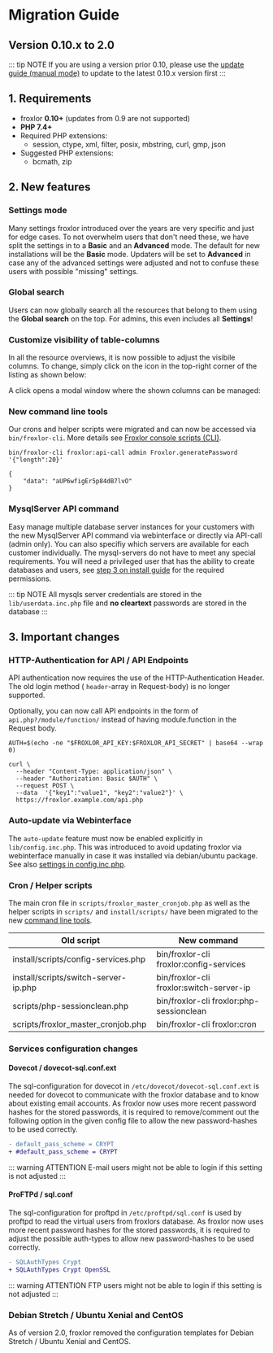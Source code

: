 <script setup>

</script>
# Migration Guide

## Version 0.10.x to 2.0

::: tip NOTE
If you are using a version prior 0.10, please use the [update guide (manual mode)](https://docs.froxlor.org/v0.10/general/update/) to update to the latest 0.10.x version first
:::

## 1. Requirements

* froxlor **0.10+** (updates from 0.9 are not supported)
* **PHP 7.4+**
* Required PHP extensions:
  * session, ctype, xml, filter, posix, mbstring, curl, gmp, json
* Suggested PHP extensions:
  * bcmath, zip

## 2. New features

### Settings mode

Many settings froxlor introduced over the years are very specific and just for edge cases. To not overwhelm users that don't need these, we have split the settings in to a **Basic** and an **Advanced** mode.
The default for new installations will be the **Basic** mode. Updaters will be set to **Advanced** in case any of the advanced settings were adjusted and not to confuse these users with possible "missing" settings.

<UiBrowser :src="('/img/frx_settings_mode.png')" alt="Settings mode: advanced" />

### Global search

Users can now globally search all the resources that belong to them using the **Global search** on the top. For admins, this even includes all **Settings**!

<UiBrowser :src="('/img/frx_global_search.png')" alt="Search everything from everywhere" />

### Customize visibility of table-columns

In all the resource overviews, it is now possible to adjust the visibile columns. To change, simply click on the <i class="fa fa-cog"></i> icon in the top-right corner of the listing as shown below:

<UiBrowser :src="('/img/frx_mig_columns_icon.png')" alt="frx_mig_columns_icon" />

A click opens a modal window where the shown columns can be managed:

<UiBrowser :src="('/img/frx_mig_columns_modal.png')" alt="frx_mig_columns_modal" />

### New command line tools

Our crons and helper scripts were migrated and can now be accessed via `bin/froxlor-cli`. More details see [Froxlor console scripts (CLI)](../admin-guide/cli-scripts/).

```shell
bin/froxlor-cli froxlor:api-call admin Froxlor.generatePassword '{"length":20}'

{
    "data": "aUP6wfigEr5p84dB7lvO"
}
```

### MysqlServer API command

Easy manage multiple database server instances for your customers with the new MysqlServer API command via webinterface or directly via API-call (admin only). You can also specifiy which servers are available for each customer individually. The mysql-servers do not have to meet any special requirements. You will need a privileged user that has the ability to create databases and users, see [step 3 on install guide](installation/tarball#_3-create-privileged-database-user) for the required permissions.

<UiBrowser :src="('/img/frx_mysqlserver_add.png')" alt="Add new MySQL server for your customers" />

::: tip NOTE
All mysqls server credentials are stored in the `lib/userdata.inc.php` file and **no cleartext** passwords are stored in the database
:::

## 3. Important changes

### HTTP-Authentication for API / API Endpoints

API authentication now requires the use of the HTTP-Authentication Header. The old login method ( `header`-array in Request-body) is no longer supported.

Optionally, you can now call API endpoints in the form of `api.php?/module/function/` instead of having module.function in the Request body.

```shell
AUTH=$(echo -ne "$FROXLOR_API_KEY:$FROXLOR_API_SECRET" | base64 --wrap 0)

curl \
  --header "Content-Type: application/json" \
  --header "Authorization: Basic $AUTH" \
  --request POST \
  --data  '{"key1":"value1", "key2":"value2"}' \
  https://froxlor.example.com/api.php
```

### Auto-update via Webinterface

The `auto-update` feature must now be enabled explicitly in `lib/config.inc.php`. This was introduced to avoid updating froxlor via webinterface manually in case it was installed via debian/ubuntu package. See also [settings in config.inc.php](../admin-guide/settings/#_3-settings-in-config-inc-php).

### Cron / Helper scripts

The main cron file in `scripts/froxlor_master_cronjob.php` as well as the helper scripts in `scripts/` and `install/scripts/` have been migrated to the new [command line tools](../admin-guide/cli-scripts/).

| Old script                           | New command                              |
|--------------------------------------|------------------------------------------|
| install/scripts/config-services.php  | bin/froxlor-cli froxlor:config-services  |
| install/scripts/switch-server-ip.php | bin/froxlor-cli froxlor:switch-server-ip |
| scripts/php-sessionclean.php         | bin/froxlor-cli froxlor:php-sessionclean |
| scripts/froxlor_master_cronjob.php   | bin/froxlor-cli froxlor:cron             |

### Services configuration changes

#### Dovecot / dovecot-sql.conf.ext

The sql-configuration for dovecot in `/etc/dovecot/dovecot-sql.conf.ext` is needed for dovecot to communicate with the froxlor database and to know about existing email accounts. As froxlor now uses more recent password hashes for the stored passwords, it is required to remove/comment out the following option in the given config file to allow the new password-hashes to be used correctly.

```diff
- default_pass_scheme = CRYPT
+ #default_pass_scheme = CRYPT
```

::: warning ATTENTION
E-mail users might not be able to login if this setting is not adjusted
:::

#### ProFTPd / sql.conf

The sql-configuration for proftpd in `/etc/proftpd/sql.conf` is used by proftpd to read the virtual users from froxlors database. As froxlor now uses more recent password hashes for the stored passwords, it is required to adjust the possible auth-types to allow new password-hashes to be used correctly.

```diff
- SQLAuthTypes Crypt
+ SQLAuthTypes Crypt OpenSSL
```

::: warning ATTENTION
FTP users might not be able to login if this setting is not adjusted
:::

### Debian Stretch / Ubuntu Xenial and CentOS

As of version 2.0, froxlor removed the configuration templates for Debian Stretch / Ubuntu Xenial and CentOS.
